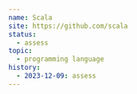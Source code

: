 ```yaml
---
name: Scala
site: https://github.com/scala
status:
  - assess
topic:
  - programming language
history:
  - 2023-12-09: assess
---
```


